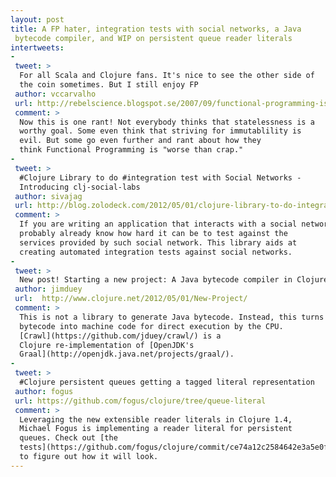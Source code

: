 ```yaml
---
layout: post
title: A FP hater, integration tests with social networks, a Java
 bytecode compiler, and WIP on persistent queue reader literals 
intertweets:
-
 tweet: >
  For all Scala and Clojure fans. It's nice to see the other side of
  the coin sometimes. But I still enjoy FP
 author: vccarvalho
 url: http://rebelscience.blogspot.se/2007/09/functional-programming-is-worse-than.html
 comment: >
  Now this is one rant! Not everybody thinks that statelessness is a
  worthy goal. Some even think that striving for immutablility is
  evil. But some go even further and rant about how they
  think Functional Programming is "worse than crap."
-
 tweet: >
  #Clojure Library to do #integration test with Social Networks -
  Introducing clj-social-labs
 author: sivajag
 url: http://blog.zolodeck.com/2012/05/01/clojure-library-to-do-integration-test-with-social-networks-introducing-clj-social-labs/
 comment: >
  If you are writing an application that interacts with a social network you
  probably already know how hard it can be to test against the
  services provided by such social network. This library aids at
  creating automated integration tests against social networks.
-
 tweet: >
  New post! Starting a new project: A Java bytecode compiler in Clojure.
 author: jimduey
 url:  http://www.clojure.net/2012/05/01/New-Project/
 comment: >
  This is not a library to generate Java bytecode. Instead, this turns
  bytecode into machine code for direct execution by the CPU.
  [Crawl](https://github.com/jduey/crawl/) is a 
  Clojure re-implementation of [OpenJDK's
  Graal](http://openjdk.java.net/projects/graal/).
-
 tweet: >
  #Clojure persistent queues getting a tagged literal representation
 author: fogus
 url: https://github.com/fogus/clojure/tree/queue-literal
 comment: >
  Leveraging the new extensible reader literals in Clojure 1.4,
  Michael Fogus is implementing a reader literal for persistent
  queues. Check out [the
  tests](https://github.com/fogus/clojure/commit/ce74a12c2584642e3a5e0f9bb3b4940e060df542#L2R513)
  to figure out how it will look.
---
```

